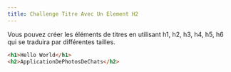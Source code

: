 ```yaml
---
title: Challenge Titre Avec Un Element H2
---
```

Vous pouvez créer les éléments de titres en utilisant h1, h2, h3, h4, h5, h6 qui se traduira par différentes tailles.

```html
<h1>Hello World</h1>
<h2>ApplicationDePhotosDeChats</h2>
```
